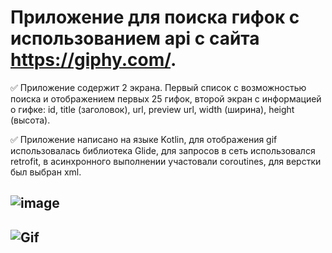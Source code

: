 # Приложение для поиска гифок с использованием api с сайта https://giphy.com/.

:white_check_mark: Приложение содержит 2 экрана. Первый список с возможностью поиска и отображением
первых 25 гифок, второй экран с информацией о гифке: id, title (заголовок), url, preview url, width (ширина), height (высота).

:white_check_mark: Приложение написано на языке Kotlin, для отображения gif использовалась библиотека Glide, для запросов в сеть использовался retrofit, в асинхронного выполнении участовали coroutines, для верстки был выбран xml.


## ![image](https://user-images.githubusercontent.com/70800965/222675934-e77f88ee-d5cb-46f9-842f-e6bf179212c5.png)


## ![Gif](https://user-images.githubusercontent.com/70800965/222960469-4bfdb7b1-dc88-4dbb-a9a1-689ea3796722.gif)




